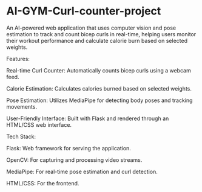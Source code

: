 # AI-GYM-Curl-counter-project
An AI-powered web application that uses computer vision and pose estimation to track and count bicep curls in real-time, helping users monitor their workout performance and calculate calorie burn based on selected weights.

Features:

Real-time Curl Counter: Automatically counts bicep curls using a webcam feed.

Calorie Estimation: Calculates calories burned based on selected weights.

Pose Estimation: Utilizes MediaPipe for detecting body poses and tracking movements.

User-Friendly Interface: Built with Flask and rendered through an HTML/CSS web interface.


Tech Stack:

Flask: Web framework for serving the application.

OpenCV: For capturing and processing video streams.

MediaPipe: For real-time pose estimation and curl detection.

HTML/CSS: For the frontend.
